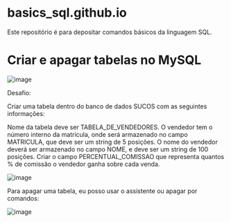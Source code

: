 # basics_sql.github.io
Este repositório é para depositar comandos básicos da linguagem SQL. 

# Criar e apagar tabelas no MySQL

![image](https://user-images.githubusercontent.com/81119854/129900148-7dfe94d7-9392-4aa8-b0ca-71239912fcaa.png)

Desafio:

Criar uma tabela dentro do banco de dados SUCOS com as seguintes informações:

Nome da tabela deve ser TABELA_DE_VENDEDORES. O vendedor tem o número interno da matrícula, onde será armazenado no campo MATRICULA, que deve ser um string de 5 posições. O nome do vendedor deverá ser armazenado no campo NOME, e deve ser um string de 100 posições. Criar o campo PERCENTUAL_COMISSAO que representa quantos % de comissão o vendedor ganha sobre cada venda.

![image](https://user-images.githubusercontent.com/81119854/129902104-b8804ea7-5b24-4acb-af19-5e9f3b725af0.png)

Para apagar uma tabela, eu posso usar o assistente ou apagar por comandos:

![image](https://user-images.githubusercontent.com/81119854/129913094-09af1c9b-b8ee-4e07-a784-beabcc0610de.png)
